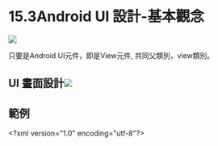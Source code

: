 # 15.3Android UI 設計-基本觀念

![](http://i.imgur.com/Q7ynPnj.png)

只要是Android UI元件，即是View元件, 共同父類別，view類別。

## UI 畫面設計![](http://i.imgur.com/RJxC9E0.png)

## 範例

&lt;?xml version="1.0" encoding="utf-8"?&gt;

